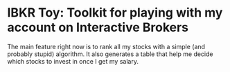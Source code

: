 # IBKR Toy: Toolkit for playing with my account on Interactive Brokers

The main feature right now is to rank all my stocks with a simple (and probably stupid) algorithm.
It also generates a table that help me decide which stocks to invest in once I get my salary.
